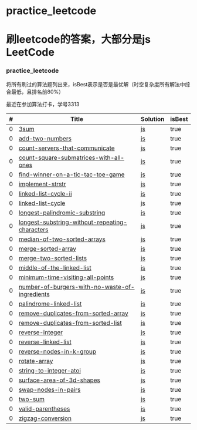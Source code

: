 # practice_leetcode
 刷leetcode的答案，大部分是js
LeetCode
========

### practice_leetcode

将所有刷过的算法题列出来，isBest表示是否是最优解（时空复杂度所有解法中综合最低，且排名前80%）

最近在参加算法打卡，学号3313

| # | Title | Solution | isBest |
|---| ----- | -------- | ---------- |
|0|[3sum](https://leetcode.com/problems/3sum/)|[js](./3sum.js)|true|
|0|[add-two-numbers](https://leetcode.com/problems/add-two-numbers/)|[js](./add-two-numbers.js)|true|
|0|[count-servers-that-communicate](https://leetcode.com/problems/count-servers-that-communicate/)|[js](./count-servers-that-communicate.js)|true|
|0|[count-square-submatrices-with-all-ones](https://leetcode.com/problems/count-square-submatrices-with-all-ones/)|[js](./count-square-submatrices-with-all-ones.js)|true|
|0|[find-winner-on-a-tic-tac-toe-game](https://leetcode.com/problems/find-winner-on-a-tic-tac-toe-game/)|[js](./find-winner-on-a-tic-tac-toe-game.js)|true|
|0|[implement-strstr](https://leetcode.com/problems/implement-strstr/)|[js](./implement-strstr.js)|true|
|0|[linked-list-cycle-ii](https://leetcode.com/problems/linked-list-cycle-ii/)|[js](./linked-list-cycle-ii.js)|true|
|0|[linked-list-cycle](https://leetcode.com/problems/linked-list-cycle/)|[js](./linked-list-cycle.js)|true|
|0|[longest-palindromic-substring](https://leetcode.com/problems/longest-palindromic-substring/)|[js](./longest-palindromic-substring.js)|true|
|0|[longest-substring-without-repeating-characters](https://leetcode.com/problems/longest-substring-without-repeating-characters/)|[js](./longest-substring-without-repeating-characters.js)|true|
|0|[median-of-two-sorted-arrays](https://leetcode.com/problems/median-of-two-sorted-arrays/)|[js](./median-of-two-sorted-arrays.js)|true|
|0|[merge-sorted-array](https://leetcode.com/problems/merge-sorted-array/)|[js](./merge-sorted-array.js)|true|
|0|[merge-two-sorted-lists](https://leetcode.com/problems/merge-two-sorted-lists/)|[js](./merge-two-sorted-lists.js)|true|
|0|[middle-of-the-linked-list](https://leetcode.com/problems/middle-of-the-linked-list/)|[js](./middle-of-the-linked-list.js)|true|
|0|[minimum-time-visiting-all-points](https://leetcode.com/problems/minimum-time-visiting-all-points/)|[js](./minimum-time-visiting-all-points.js)|true|
|0|[number-of-burgers-with-no-waste-of-ingredients](https://leetcode.com/problems/number-of-burgers-with-no-waste-of-ingredients/)|[js](./number-of-burgers-with-no-waste-of-ingredients.js)|true|
|0|[palindrome-linked-list](https://leetcode.com/problems/palindrome-linked-list/)|[js](./palindrome-linked-list.js)|true|
|0|[remove-duplicates-from-sorted-array](https://leetcode.com/problems/remove-duplicates-from-sorted-array/)|[js](./remove-duplicates-from-sorted-array.js)|true|
|0|[remove-duplicates-from-sorted-list](https://leetcode.com/problems/remove-duplicates-from-sorted-list/)|[js](./remove-duplicates-from-sorted-list.js)|true|
|0|[reverse-integer](https://leetcode.com/problems/reverse-integer/)|[js](./reverse-integer.js)|true|
|0|[reverse-linked-list](https://leetcode.com/problems/reverse-linked-list/)|[js](./reverse-linked-list.js)|true|
|0|[reverse-nodes-in-k-group](https://leetcode.com/problems/reverse-nodes-in-k-group/)|[js](./reverse-nodes-in-k-group.js)|true|
|0|[rotate-array](https://leetcode.com/problems/rotate-array/)|[js](./rotate-array.js)|true|
|0|[string-to-integer-atoi](https://leetcode.com/problems/string-to-integer-atoi/)|[js](./string-to-integer-atoi.js)|true|
|0|[surface-area-of-3d-shapes](https://leetcode.com/problems/surface-area-of-3d-shapes/)|[js](./surface-area-of-3d-shapes.js)|true|
|0|[swap-nodes-in-pairs](https://leetcode.com/problems/swap-nodes-in-pairs/)|[js](./swap-nodes-in-pairs.js)|true|
|0|[two-sum](https://leetcode.com/problems/two-sum/)|[js](./two-sum.js)|true|
|0|[valid-parentheses](https://leetcode.com/problems/valid-parentheses/)|[js](./valid-parentheses.js)|true|
|0|[zigzag-conversion](https://leetcode.com/problems/zigzag-conversion/)|[js](./zigzag-conversion.js)|true|
